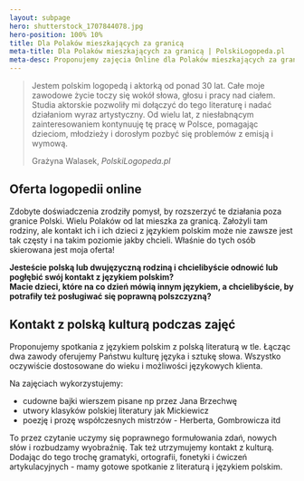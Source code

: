 ```yaml
---
layout: subpage
hero: shutterstock_1707844078.jpg
hero-position: 100% 10%
title: Dla Polaków mieszkających za granicą
meta-title: Dla Polaków mieszkających za granicą | PolskiLogopeda.pl
meta-desc: Proponujemy zajęcia Online dla Polaków mieszkających za granicą. Utrzymaj kontakt z językiem i kulturą. Zapoznaj swoje dzieci z podstawami polskiej kultury. Zapraszamy do kontaktu!
---
```


<section>
  <blockquote class="blockquote text-justify">
    <p class="mb-0">
    Jestem polskim logopedą i aktorką od ponad 30 lat. Całe moje zawodowe życie toczy się wokół słowa, głosu i pracy nad ciałem. 
    Studia aktorskie pozwoliły mi dołączyć do tego literaturę i nadać działaniom wyraz artystyczny. 
    Od wielu lat, z niesłabnącym zainteresowaniem kontynuuję tę pracę w Polsce, pomagając dzieciom, 
    młodzieży i dorosłym pozbyć się problemów z emisją i wymową.
    </p>
    <footer class="blockquote-footer text-right">
    Grażyna Walasek, <cite>PolskiLogopeda.pl</cite>
    </footer>
  </blockquote> 
</section>

## Oferta logopedii online

Zdobyte doświadczenia zrodziły pomysł, by rozszerzyć te działania poza granice Polski. Wielu Polaków od lat mieszka za granicą. 
Założyli tam rodziny, ale kontakt ich i ich dzieci z językiem polskim może nie zawsze jest tak częsty i na takim poziomie jakby chcieli. 
Właśnie do tych osób skierowana jest moja oferta!

**Jesteście polską lub dwujęzyczną rodziną i chcielibyście odnowić lub pogłębić swój kontakt z językiem polskim?** <br>
**Macie dzieci, które na co dzień mówią innym językiem, a chcielibyście, by potrafiły też posługiwać się poprawną polszczyzną?**

## Kontakt z polską kulturą podczas zajęć

Proponujemy spotkania z językiem polskim z polską literaturą w tle. Łącząc dwa zawody oferujemy Państwu 
kulturę języka i sztukę słowa. Wszystko oczywiście dostosowane do wieku i możliwości językowych klienta.

Na zajęciach wykorzystujemy:
 - cudowne bajki wierszem pisane np przez Jana Brzechwę
 - utwory klasyków polskiej literatury jak Mickiewicz
 - poezję i prozę współczesnych mistrzów - Herberta, Gombrowicza itd
 
To przez czytanie uczymy się poprawnego formułowania zdań, nowych słów i rozbudzamy wyobraźnię. 
Tak też utrzymujemy kontakt z kulturą.
Dodając do tego trochę gramatyki, ortografii, fonetyki i ćwiczeń artykulacyjnych - mamy gotowe spotkanie z literaturą 
i językiem polskim.
